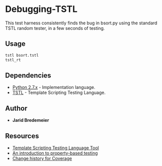 # Debugging-TSTL
This test harness consistently finds the bug in bsort.py using the standard TSTL random tester, in a few seconds of testing.

## Usage
```python
tstl bsort.tstl
tstl_rt
```
## Dependencies
* [Python 2.7.x](https://www.python.org/) - Implementation language.
* [TSTL](https://github.com/agroce/tstl) - Template Scripting Testing Language.

## Author
* **Jarid Bredemeier**

## Resources
* [Template Scripting Testing Language Tool]
* [An introduction to property-based testing]
* [Change history for Coverage]

[Template Scripting Testing Language Tool]: https://github.com/agroce/tstl
[An introduction to property-based testing]: http://fsharpforfunandprofit.com/posts/property-based-testing/
[Change history for Coverage]: https://coverage.readthedocs.io/en/coverage-4.3.4/changes.html

